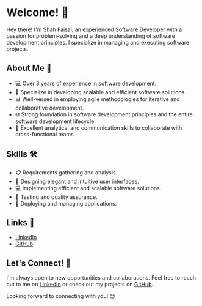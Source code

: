 # Welcome! 👋

Hey there! I'm Shah Faisal, an experienced Software Developer with a passion for problem-solving and a deep understanding of software development principles. I specialize in managing and executing software projects.

## About Me 💼

- 💻  Over 3 years of experience in software development.
- 🚀  Specialize in developing scalable and efficient software solutions.
- 📊  Well-versed in employing agile methodologies for iterative and collaborative development.
- 🌐  Strong foundation in software development principles and the entire software development lifecycle.
- 📣  Excellent analytical and communication skills to collaborate with cross-functional teams.

## Skills 🛠️

- 📋  Requirements gathering and analysis.
- 🎨  Designing elegant and intuitive user interfaces.
- 💻  Implementing efficient and scalable software solutions.
- 🧪  Testing and quality assurance.
- 🚀  Deploying and managing applications.

## Links 🔗

- [LinkedIn](https://www.linkedin.com/in/shah-faisal-h/)
- [GitHub](https://github.com/ShahFH)

## Let's Connect! 🤝

I'm always open to new opportunities and collaborations. Feel free to reach out to me on [LinkedIn](https://www.linkedin.com/in/shah-faisal-h/) or check out my projects on [GitHub](https://github.com/ShahFH).

Looking forward to connecting with you! 😊
